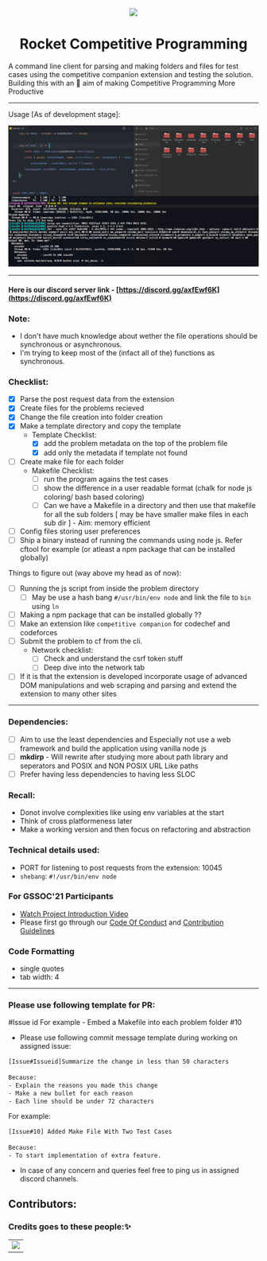 ﻿<p align="center"><img src="https://media0.giphy.com/media/f6hnhHkks8bk4jwjh3/giphy.gif" align="center" width="200"></p>
<h1 align="center">Rocket Competitive Programming</h1>

A command line client for parsing and making folders and files for test cases using the competitive companion extension and testing the solution. Building this with an 🎯 aim of making Competitive Programming More Productive

---

Usage [As of development stage]:

<img src="./assets/demo.gif">

---

#### Here is our discord server link - [https://discord.gg/axfEwf6K](https://discord.gg/axfEwf6K)

### Note:

- I don't have much knowledge about wether the file operations should be synchronous or asynchronous.
- I'm trying to keep most of the (infact all of the) functions as synchronous.

### Checklist:

- [x] Parse the post request data from the extension
- [x] Create files for the problems recieved
- [x] Change the file creation into folder creation
- [x] Make a template directory and copy the template
  - Template Checklist:
    - [x] add the problem metadata on the top of the problem file
    - [x] add only the metadata if template not found
- [ ] Create make file for each folder
  - Makefile Checklist:
    - [ ] run the program agains the test cases
    - [ ] show the difference in a user readable format (chalk for node js coloring/ bash based coloring)
    - [ ] Can we have a Makefile in a directory and then use that makefile for all the sub folders [ may be have smaller make files in each sub dir ] - Aim: memory efficient
    
- [ ] Config files storing user preferences
- [ ] Ship a binary instead of running the commands using node js. Refer cftool for example (or atleast a npm package that can be installed globally)

Things to figure out (way above my head as of now):

- [ ] Running the js script from inside the problem directory
  - [ ] May be use a hash bang `#/usr/bin/env node` and link the file to `bin` using `ln`
- [ ] Making a npm package that can be installed globally ??
- [ ] Make an extension like `competitive companion` for codechef and codeforces
- [ ] Submit the problem to cf from the cli.
  - Network checklist:
    - [ ] Check and understand the csrf token stuff
    - [ ] Deep dive into the network tab
- [ ] If it is that the extension is developed incorporate usage of advanced DOM manipulations and web scraping and parsing and extend the extension to many other sites

---

### Dependencies:

- [ ] Aim to use the least dependencies and Especially not use a web framework and build the application using vanilla node js
- [ ] **mkdirp** - Will rewrite after studying more about path library and seperators and POSIX and NON POSIX URL Like paths
- [ ] Prefer having less dependencies to having less SLOC

### Recall:

- Donot involve complexities like using env variables at the start
- Think of cross platformeness later
- Make a working version and then focus on refactoring and abstraction

### Technical details used:

- PORT for listening to post requests from the extension: 10045
- `shebang`: `#!/usr/bin/env node`

### For GSSOC'21 Participants

- [Watch Project Introduction Video](https://youtu.be/3hCQKaUxKRQ)
- Please first go through our [Code Of Conduct](https://github.com/kaushik-rishi/rocketcp/blob/develop/CODE_OF_CONDUCT.md) and [Contribution Guidelines](https://github.com/kaushik-rishi/rocketcp/blob/develop/CONTRIBUTING.md)

### Code Formatting

- single quotes
- tab width: 4

---

### Please use following template for PR:

<Issue title> #Issue id
For example - Embed a Makefile into each problem folder #10

- Please use following commit message template during working on assigned issue:

```
[Issue#Issueid]Summarize the change in less than 50 characters

Because:
- Explain the reasons you made this change
- Make a new bullet for each reason
- Each line should be under 72 characters
```

For example:

```
[Issue#10] Added Make File With Two Test Cases

Because:
- To start implementation of extra feature.
```

- In case of any concern and queries feel free to ping us in assigned discord channels.

## Contributors:

### Credits goes to these people:✨

<table>
	<tr>
		<td>
   <a href="https://github.com/kaushik-rishi/rocketcp/graphs/contributors">
  <img src="https://contrib.rocks/image?repo=kaushik-rishi/rocketcp" />
</a>
		</td>
	</tr>
</table>


